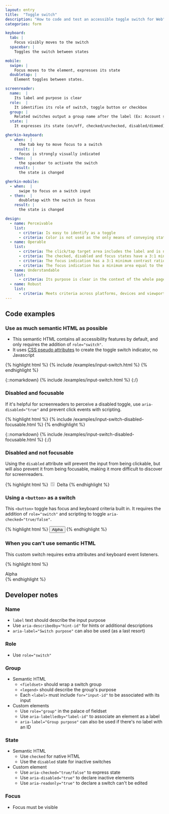 ```yaml
---
layout: entry
title:  "Toggle switch"
description: "How to code and test an accessible toggle switch for Web"
categories: form

keyboard:
  tab: |
    Focus visibly moves to the switch
  spacebar: |
    Toggles the switch between states

mobile:
  swipe: |
    Focus moves to the element, expresses its state
  doubletap: |
    Element toggles between states.

screenreader:
  name:  |
    Its label and purpose is clear
  role:  |
    It identifies its role of switch, toggle button or checkbox
  group: |
    Related switches output a group name after the label (Ex: Account settings)
  state: |
    It expresses its state (on/off, checked/unchecked, disabled/dimmed)

gherkin-keyboard: 
  - when:  |
      the tab key to move focus to a switch
    result: |
      focus is strongly visually indicated
  - then:  |
      the spacebar to activate the switch
    result: |
      the state is changed

gherkin-mobile:
  - when:  |
      swipe to focus on a switch input
  - then:  |
      doubletap with the switch in focus
    result: |
      the state is changed

design:
  - name: Perceivable
    list:
      - criteria: Is easy to identify as a toggle
      - criteria: Color is not used as the only means of conveying state (on/off/checked/unchecked)
  - name: Operable
    list:
      - criteria: The click/tap target area includes the label and is no smaller than 44x44px
      - criteria: The checked, disabled and focus states have a 3:1 minimum contrast ratio against default
      - criteria: The focus indication has a 3:1 minimum contrast ratio against adjacent elements
      - criteria: The focus indication has a minimum area equal to the width of the element and 2px in height
  - name: Understandable
    list:
      - criteria: Its purpose is clear in the context of the whole page
  - name: Robust
    list:
      - criteria: Meets criteria across platforms, devices and viewports
---
```


## Code examples

### Use as much semantic HTML as possible

- This semantic HTML contains all accessibility features by default, and only requires the addition of `role="switch"`. 
- It uses [CSS pseudo attributes](https://github.com/tmobile/magentaA11y/blob/main/_sass/modules/_input-switch.scss) to create the toggle switch indicator, no Javascript

{% highlight html %}
{% include /examples/input-switch.html %}
{% endhighlight %}

{::nomarkdown}
<example>
{% include /examples/input-switch.html %}
</example>
{:/}

### Disabled and focusable

If it's helpful for screenreaders to perceive a disabled toggle, use `aria-disabled="true"` and prevent click events with scripting.

{% highlight html %}
{% include /examples/input-switch-disabled-focusable.html %}
{% endhighlight %}

{::nomarkdown}
<example>
{% include /examples/input-switch-disabled-focusable.html %}
</example>
{:/}

### Disabled and not focusable

Using the `disabled` attribute will prevent the input from being clickable, but will also prevent it from being focusable, making it more difficult to discover for screenreaders.

{% highlight html %}
<input type="checkbox"
        role="switch"
        id="deltaSwitch"
        disabled
        checked>
<label for="deltaSwitch">Delta</label>
{% endhighlight %}

### Using a `<button>` as a switch

This `<button>` toggle has focus and keyboard criteria built in. It requires the addition of `role="switch"` and scripting to toggle `aria-checked="true/false"`.

{% highlight html %}
<button role="switch" aria-checked="true">
  Alpha
</button>
{% endhighlight %}

### When you can't use semantic HTML

This custom switch requires extra attributes and keyboard event listeners.

{% highlight html %}
<div role="switch" tabindex="0" aria-checked="true">
  Alpha
</div>
{% endhighlight %}

## Developer notes

### Name

- `label` text should describe the input purpose
- Use `aria-describedby="hint-id"` for hints or additional descriptions
- `aria-label="Switch purpose"` can also be used (as a last resort)

### Role

- Use `role="switch"`

### Group

- Semantic HTML
    - `<fieldset>` should wrap a switch group
    - `<legend>` should describe the group's purpose
    - Each `<label>` must include `for="input-id"` to be associated with its input
- Custom elements
    - Use `role="group"` in the palace of fieldset
    - Use `aria-labelledby="label-id"` to associate an element as a label
    - `aria-label="Group purpose"` can also be used if there's no label with an ID

### State

- Semantic HTML
    - Use `checked` for native HTML
    - Use the `disabled` state for inactive switches
- Custom element
    - Use `aria-checked="true/false"` to express state
    - Use `aria-disabled="true"` to declare inactive elements
    - Use `aria-readonly="true"` to declare a switch can't be edited

### Focus

- Focus must be visible